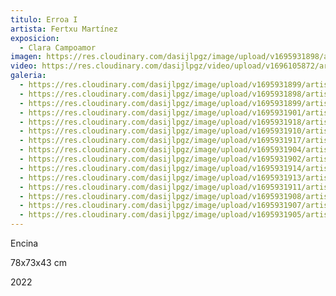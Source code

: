 ```yaml
---
titulo: Erroa I
artista: Fertxu Martínez
exposicion:
  - Clara Campoamor
imagen: https://res.cloudinary.com/dasijlpgz/image/upload/v1695931898/artistas/Fertxu%20Mart%C3%ADnez/Erroa%20I/P1070120.jpg
video: https://res.cloudinary.com/dasijlpgz/video/upload/v1696105872/artistas/Fertxu%20Mart%C3%ADnez/Erroa%20I/Sin_t%C3%ADtulo_1.mp4
galeria:
  - https://res.cloudinary.com/dasijlpgz/image/upload/v1695931899/artistas/Fertxu%20Mart%C3%ADnez/Erroa%20I/P1070122.jpg
  - https://res.cloudinary.com/dasijlpgz/image/upload/v1695931898/artistas/Fertxu%20Mart%C3%ADnez/Erroa%20I/P1070120.jpg
  - https://res.cloudinary.com/dasijlpgz/image/upload/v1695931899/artistas/Fertxu%20Mart%C3%ADnez/Erroa%20I/P1070124.jpg
  - https://res.cloudinary.com/dasijlpgz/image/upload/v1695931901/artistas/Fertxu%20Mart%C3%ADnez/Erroa%20I/P1070126.jpg
  - https://res.cloudinary.com/dasijlpgz/image/upload/v1695931918/artistas/Fertxu%20Mart%C3%ADnez/Erroa%20I/P1070145.jpg
  - https://res.cloudinary.com/dasijlpgz/image/upload/v1695931910/artistas/Fertxu%20Mart%C3%ADnez/Erroa%20I/P1070136.jpg
  - https://res.cloudinary.com/dasijlpgz/image/upload/v1695931917/artistas/Fertxu%20Mart%C3%ADnez/Erroa%20I/P1070144.jpg
  - https://res.cloudinary.com/dasijlpgz/image/upload/v1695931904/artistas/Fertxu%20Mart%C3%ADnez/Erroa%20I/P1070129.jpg
  - https://res.cloudinary.com/dasijlpgz/image/upload/v1695931902/artistas/Fertxu%20Mart%C3%ADnez/Erroa%20I/P1070127.jpg
  - https://res.cloudinary.com/dasijlpgz/image/upload/v1695931914/artistas/Fertxu%20Mart%C3%ADnez/Erroa%20I/P1070142.jpg
  - https://res.cloudinary.com/dasijlpgz/image/upload/v1695931913/artistas/Fertxu%20Mart%C3%ADnez/Erroa%20I/P1070141.jpg
  - https://res.cloudinary.com/dasijlpgz/image/upload/v1695931911/artistas/Fertxu%20Mart%C3%ADnez/Erroa%20I/P1070140.jpg
  - https://res.cloudinary.com/dasijlpgz/image/upload/v1695931908/artistas/Fertxu%20Mart%C3%ADnez/Erroa%20I/P1070134.jpg
  - https://res.cloudinary.com/dasijlpgz/image/upload/v1695931907/artistas/Fertxu%20Mart%C3%ADnez/Erroa%20I/P1070133.jpg
  - https://res.cloudinary.com/dasijlpgz/image/upload/v1695931905/artistas/Fertxu%20Mart%C3%ADnez/Erroa%20I/P1070131.jpg
---
```


E﻿ncina

7﻿8x73x43 cm

2﻿022
